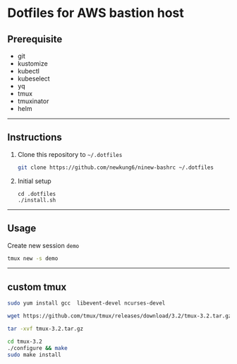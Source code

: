 # Dotfiles for AWS bastion host


## Prerequisite

- git
- kustomize
- kubectl
- kubeselect
- yq
- tmux
- tmuxinator
- helm
---
## Instructions

1. Clone this repository to `~/.dotfiles`
    ```sh
    git clone https://github.com/newkung6/ninew-bashrc ~/.dotfiles
    ```
2. Initial setup

    ```
    cd .dotfiles
    ./install.sh
    ```

---
## Usage

Create new session `demo`

```sh
tmux new -s demo
```
---
## custom tmux

```sh
sudo yum install gcc  libevent-devel ncurses-devel

wget https://github.com/tmux/tmux/releases/download/3.2/tmux-3.2.tar.gz

tar -xvf tmux-3.2.tar.gz

cd tmux-3.2
./configure && make
sudo make install


```